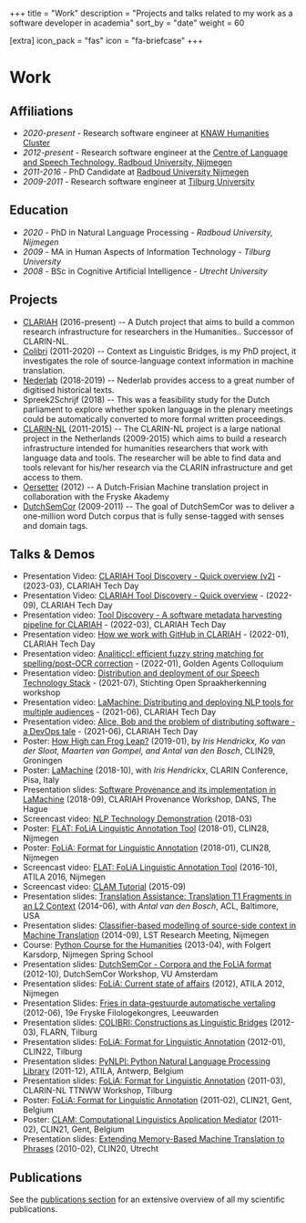 +++
title = "Work"
description = "Projects and talks related to my work as a software developer in academia"
sort_by = "date"
weight = 60

[extra]
icon_pack = "fas"
icon = "fa-briefcase"
+++

# Work

## Affiliations

* *2020-present* - Research software engineer at [KNAW Humanities Cluster](https://huc.knaw.nl)
* *2012-present* - Research software engineer at the [Centre of Language and Speech Technology, Radboud University, Nijmegen](https://www.ru.nl/clst)
* *2011-2016* - PhD Candidate at [Radboud University Nijmegen](https://ru.nl)
* *2009-2011* - Research software engineer at [Tilburg University](https://www.tilburguniversity.edu)

## Education

* *2020* - PhD in Natural Language Processing -  *Radboud University, Nijmegen*
* *2009* - MA in Human Aspects of Information Technology - *Tilburg University*
* *2008* - BSc in Cognitive Artificial Intelligence - *Utrecht University*

## Projects

* [CLARIAH](https://clariah.nl) (2016-present) -- A Dutch project that aims to build a common research infrastructure for researchers in the Humanities.. Successor of CLARIN-NL.
* [Colibri](/posts/colibri) (2011-2020) -- Context as Linguistic Bridges, is my PhD project, it investigates the role of source-language context information in machine translation.
* [Nederlab](https://nederlab.nl) (2018-2019) -- Nederlab provides access to a great number of digitised historical texts.
* Spreek2Schrijf (2018) -- This was a feasibility study for the Dutch parliament to explore whether spoken language in
    the plenary meetings could be automatically converted to more formal written proceedings.
* [CLARIN-NL](https://clarin.nl) (2011-2015) -- The CLARIN-NL project is a large national project in the Netherlands (2009-2015) which aims to build a research infrastructure intended for humanities researchers that work with language data and tools. The researcher will be able to find data and tools relevant for his/her research via the CLARIN infrastructure and get access to them.
* [Oersetter](https://taalweb.frl/oersetter) (2012) -- A Dutch-Frisian Machine translation project in collaboration with the Fryske Akademy
* [DutchSemCor](http://wordpress.let.vupr.nl/dutchsemcor/) (2009-2011) -- The goal of DutchSemCor was to deliver a one-million word Dutch corpus that is fully sense-tagged with senses and domain
tags.

## Talks & Demos

* Presentation Video: [CLARIAH Tool Discovery - Quick overview (v2)](https://diode.zone/w/2qes8ULkBT4YTpCuAepC2j) - (2023-03), CLARIAH Tech Day
* Presentation Video: [CLARIAH Tool Discovery - Quick overview](https://diode.zone/w/d4ZYPGBbcpCDdy5TxgUPjT) - (2022-09), CLARIAH Tech Day
* Presentation video: [Tool Discovery - A software metadata harvesting pipeline for CLARIAH](https://diode.zone/w/7Urqq1xdqMFDV24CRConXk) - (2022-03), CLARIAH Tech Day
* Presentation video: [How we work with GitHub in CLARIAH](https://diode.zone/w/unFm8gHMN35eTZD4oHVpgX) - (2022-01), CLARIAH Tech Day
* Presentation video: [Analiticcl: efficient fuzzy string matching for spelling/post-OCR correction](https://diode.zone/w/kkrqA4MocGwxyC3s68Zsq7) - (2022-01), Golden Agents Colloquium
* Presentation video: [Distribution and deployment of our Speech Technology Stack](https://diode.zone/w/3SbZ5SrjhmerQrmmMzToRq)  - (2021-07), Stichting Open Spraakherkenning workshop
* Presentation video: [LaMachine: Distributing and deploying NLP tools for multiple audiences](https://diode.zone/w/2Z1vgareYQ9gStw8jLxtFR) - (2021-06), CLARIAH Tech Day
* Presentation video: [Alice, Bob and the problem of distributing software - a DevOps tale](https://diode.zone/w/wLFqdbNoaLCUkvdcd8gnVB) - (2021-06), CLARIAH Tech Day
* Poster: [How High can Frog Leap?](https://proycon.anaproy.nl/pubs/Frog_clin29_v2.pdf) (2019-01), by *Iris Hendrickx, Ko
    van der Sloot, Maarten van Gompel, and Antal van den Bosch*, CLIN29, Groningen
* Poster: [LaMachine](https://anaproy.nl/proycon/pubs/lamachine_poster.png) (2018-10), with *Iris Hendrickx*, CLARIN
    Conference, Pisa, Italy
* Presentation slides: [Software Provenance and its implementation in LaMachine](https://proycon.anaproy.nl/pubs/software_metadata_pres.pdf) (2018-09), CLARIAH Provenance Workshop, DANS, The Hague
* Screencast video: [NLP Technology Demonstration](https://www.youtube.com/watch?v=V90B__eJRS4) (2018-03)
* Poster: [FLAT: FoLiA Linguistic Annotation Tool](https://proycon.anaproy.nl/pubs/flat_poster_a0.pdf) (2018-01), CLIN28, Nijmegen
* Poster: [FoLiA: Format for Linguistic Annotation](https://proycon.anaproy.nl/pubs/folia_poster3_a0.pdf) (2018-01), CLIN28, Nijmegen
* Screencast video: [FLAT: FoLiA Linguistic Annotation Tool](https://www.youtube.com/watch?v=tYF6grtldVQ) (2016-10), ATILA 2016, Nijmegen
* Screencast video: [CLAM Tutorial](https://www.youtube.com/watch?v=GyRvaO6omEo) (2015-09)
* Presentation slides: [Translation Assistance: Translation T1 Fragments in an L2 Context](https://proycon.anaproy.nl/pubs/colibrita-pres-acl.pdf) (2014-06), with *Antal van den Bosch*, ACL, Baltimore, USA
* Presentation slides: [Classifier-based modelling of source-side context in Machine Translation](https://proycon.anaproy.nl/pubs/colibri_pres_201409.pdf) (2014-09), LST Research Meeting, Nijmegen
* Course: [Python Course for the Humanities](http://fbkarsdorp.github.io/python-course/) (2013-04), with Folgert Karsdorp, Nijmegen Spring School
* Presentation slides: [DutchSemCor - Corpora and the FoLiA format](https://proycon.anaproy.nl/pubs/dutchsemcor_pres3.pdf) (2012-10), DutchSemCor Workshop, VU Amsterdam
* Presentation slides: [FoLiA: Current state of affairs](https://proycon.anaproy.nl/pubs/folia_pres_atila12.pdf) (2012), ATILA 2012, Nijmegen
* Presentation Slides: [Fries in data-gestuurde automatische vertaling](https://proycon.anaproy.nl/pubs/fa_pres.pdf)
    (2012-06), 19e Fryske Filologekongres, Leeuwarden
* Presentation slides: [COLIBRI: Constructions as Linguistic Bridges](https://proycon.anaproy.nl/pubs/colibri_flarn.pdf) (2012-03), FLARN, Tilburg
* Presentation slides: [FoLiA: Format for Linguistic Annotation](https://proycon.anaproy.nl/pubs/folia_pres_clin.pdf)
    (2012-01), CLIN22, Tilburg
* Presentation slides: [PyNLPl: Python Natural Language Processing Library](https://proycon.anaproy.nl/pubs/pynlpl_pres2.pdf) (2011-12), ATILA, Antwerp, Belgium
* Presentation slides: [FoLiA: Format for Linguistic Annotation](https://proycon.anaproy.nl/pubs/folia_pres.pdf)
    (2011-03), CLARIN-NL TTNWW Workshop, Tilburg
* Poster: [FoLiA: Format for Linguistic Annotation](https://proycon.anaproy.nl/pubs/folia_poster.svg) (2011-02), CLIN21, Gent,
    Belgium
* Poster: [CLAM: Computational Linguistics Application Mediator](https://proycon.anaproy.nl/pubs/clam_poster.svg) (2011-02), CLIN21, Gent, Belgium
* Presentation slides:  [Extending Memory-Based Machine Translation to Phrases](https://proycon.anaproy.nl/pubs/pbmbmtpres2.pdf) (2010-02), CLIN20, Utrecht

## Publications

See the [publications section](/publications) for an extensive overview of all my scientific publications.
